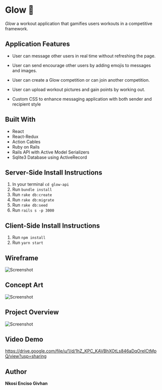 # Glow 💫

*Glow* a workout application that gamifies users workouts in a competitive framework.

## Application Features
- User can message other users in real time without refreshing the page.

- User can send encourage other users by adding emojis to messages and images.

- User can create a Glow competition or can join another competition.

- User can upload workout pictures and gain points by working out.

- Custom CSS to enhance messaging application with both sender and recipient style

## Built With
- React
- React-Redux
- Action Cables
- Ruby on Rails
- Rails API with Active Model Serializers
- Sqlite3 Database using ActiveRecord

## Server-Side Install Instructions
1. In your terminal `cd glow-api`
2. Run `bundle install`
3. Run `rake db:create`
4. Run `rake db:migrate`
5. Run `rake db:seed`
6. Run `rails s -p 3000`

## Client-Side Install Instructions
1. Run `npm install`
2. Run `yarn start`


## Wireframe
![Screenshot](https://res.cloudinary.com/kos2kos/image/upload/v1544476763/wireframe2.png)

## Concept Art
![Screenshot](https://res.cloudinary.com/kos2kos/image/upload/v1544476763/conceptArt.png)

## Project Overview

![Screenshot](https://res.cloudinary.com/kos2kos/image/upload/v1544476762/GlowArt.png)

## Video Demo
https://drive.google.com/file/u/1/d/1hZ_KPC_KAVBhXOtLs846aDqOreICtMpQ/view?usp=sharing

## Author
**Nkosi Enciso Givhan**
